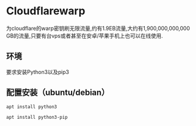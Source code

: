 # Cloudflarewarp

为cloudflare的warp密钥刷无限流量,约有1.9EB流量,大约有1,900,000,000,000 GB的流量,只要有台vps或者甚至在安卓/苹果手机上也可以在线使用.

## 环境
要求安装Python3以及pip3

## 配置安装（ubuntu/debian）

```
apt install python3

apt install python3-pip
